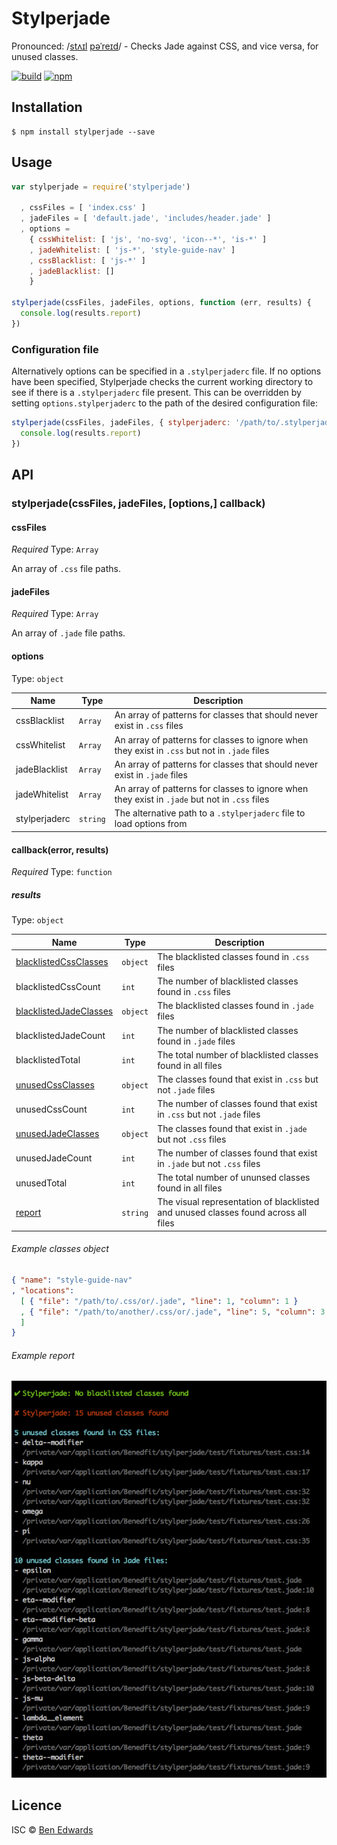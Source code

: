 # Stylperjade

Pronounced: /[stʌɪl](//ssl.gstatic.com/dictionary/static/sounds/de/0/style.mp3) [pəˈreɪd](//ssl.gstatic.com/dictionary/static/sounds/de/0/parade.mp3)/ - Checks Jade against CSS, and vice versa, for unused classes.

[![build](https://img.shields.io/travis/benedfit/stylperjade.svg)](https://travis-ci.org/benedfit/stylperjade)
[![npm](https://img.shields.io/npm/v/stylperjade.svg)](https://www.npmjs.com/package/stylperjade)

## Installation

```shell
$ npm install stylperjade --save
```

## Usage

```js
var stylperjade = require('stylperjade')

  , cssFiles = [ 'index.css' ]
  , jadeFiles = [ 'default.jade', 'includes/header.jade' ]
  , options =
    { cssWhitelist: [ 'js', 'no-svg', 'icon--*', 'is-*' ]
    , jadeWhitelist: [ 'js-*', 'style-guide-nav' ]
    , cssBlacklist: [ 'js-*' ]
    , jadeBlacklist: []
    }

stylperjade(cssFiles, jadeFiles, options, function (err, results) {
  console.log(results.report)
})
```

### Configuration file

Alternatively options can be specified in a `.stylperjaderc` file. If no options have been specified, Stylperjade checks the current working directory to see if there is a `.stylperjaderc` file present. This can be overridden by setting `options.stylperjaderc` to the path of the desired configuration file:

```js
stylperjade(cssFiles, jadeFiles, { stylperjaderc: '/path/to/.stylperjaderc' }, function (err, results) {
  console.log(results.report)
})
```

## API

### stylperjade(cssFiles, jadeFiles, [options,] callback)

#### cssFiles

*Required*
Type: `Array`

An array of `.css` file paths.

#### jadeFiles

*Required*
Type: `Array`

An array of `.jade` file paths.

#### options

Type: `object`

| Name          | Type     | Description |
| ------------- | -------- | ----------- |
| cssBlacklist  | `Array`  | An array of patterns for classes that should never exist in `.css` files |
| cssWhitelist  | `Array`  | An array of patterns for classes to ignore when they exist in `.css` but not in `.jade` files |
| jadeBlacklist | `Array`  | An array of patterns for classes that should never exist in `.jade` files |
| jadeWhitelist | `Array`  | An array of patterns for classes to ignore when they exist in `.jade` but not in `.css` files |
| stylperjaderc | `string` | The alternative path to a `.stylperjaderc` file to load options from |

#### callback(error, results)

*Required*
Type: `function`

##### results

Type: `object`

| Name                                              | Type     | Description |
| ------------------------------------------------- | -------- | ----------- |
| [blacklistedCssClasses](#user-content-example-classes-object)  | `object` | The blacklisted classes found in `.css` files |
| blacklistedCssCount                               | `int`    | The number of blacklisted classes found in `.css` files |
| [blacklistedJadeClasses](#user-content-example-classes-object) | `object` | The blacklisted classes found in `.jade` files |
| blacklistedJadeCount                              | `int`    | The number of blacklisted classes found in `.jade` files |
| blacklistedTotal                                  | `int`    | The total number of blacklisted classes found in all files |
| [unusedCssClasses](#user-content-example-classes-object)       | `object` | The classes found that exist in `.css` but not `.jade` files |
| unusedCssCount                                    | `int`    | The number of classes found that exist in `.css` but not `.jade` files |
| [unusedJadeClasses](#user-content-example-classes-object)      | `object` | The classes found that exist in `.jade` but not `.css` files |
| unusedJadeCount                                   | `int`    | The number of classes found that exist in `.jade` but not `.css` files |
| unusedTotal                                       | `int`    | The total number of ununsed classes found in all files |
| [report](#user-content-example-report)                       | `string` | The visual representation of blacklisted and unused classes found across all files |

###### Example classes object

```json
{ "name": "style-guide-nav"
, "locations":
  [ { "file": "/path/to/.css/or/.jade", "line": 1, "column": 1 }
  , { "file": "/path/to/another/.css/or/.jade", "line": 5, "column": 3 }
  ]
}
```

###### Example report

![](test/fixtures/example-report.png)

## Licence
ISC © [Ben Edwards](https://github.com/benedfit/)
